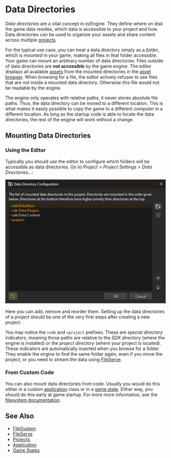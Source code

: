 # Data Directories

*Data directories* are a vital concept in ezEngine. They define where on disk the game data resides, which data is accessible to your project and how. Data directories can be used to organize your assets and share content across multiple [projects](projects-overview.md).

For the typical use case, you can treat a data directory simply as a *folder*, which is *mounted* in your game, making all files in that folder accessible. Your game can mount an arbitrary number of data directories. Files outside of data directories are **not accessible** by the game engine. The editor displays all available [assets](../assets/assets-overview.md) from the mounted directories in the [asset browser](../assets/asset-browser.md). When browsing for a file, the editor actively refuses to use files that are not inside a mounted data directory. Otherwise this file would not be readable by the engine.

The engine only operates with relative paths, it never stores absolute file paths. Thus, the data directory can be moved to a different location. This is what makes it easily possible to copy the game to a different computer in a different location. As long as the startup code is able to locate the data directories, the rest of the engine will work without a change.

## Mounting Data Directories

### Using the Editor

Typically you should use the editor to configure which folders will be accessible as data directories. Go to *Project > Project Settings > Data Directories...*:

![Data directories](media/editor-data-dir.png)

Here you can add, remove and reorder them. Setting up the data directories of a project should be one of the very first steps after creating a new project.

You may notice the `>sdk` and `>project` prefixes. These are *special directory* indicators, meaning those paths are relative to the *SDK directory* (where the engine is installed) or the *project directory* (where your project is located). These indicators are automatically inserted when you browse for a folder. They enable the engine to find the same folder again, even if you move the project, or you need to stream the data using [FileServe](../tools/fileserve.md).

### From Custom Code

You can also mount data directories from code. Usually you would do this either in a custom [application](../runtime/application/application.md) class or in a [game state](../runtime/application/game-state.md). Either way, you should do this early at game startup. For more more information, see the [filesystem documentation](../runtime/filesystem.md#data-directories).

## See Also


* [FileSystem](../runtime/filesystem.md)
* [FileServe](../tools/fileserve.md)
* [Projects](projects-overview.md)
* [Application](../runtime/application/application.md)
* [Game States](../runtime/application/game-state.md)
